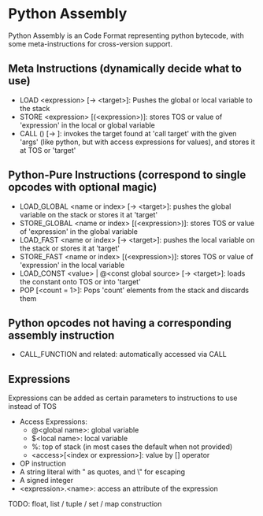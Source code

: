 
# Python Assembly

Python Assembly is an Code Format representing python bytecode, with some meta-instructions
for cross-version support.

## Meta Instructions (dynamically decide what to use)

* LOAD \<expression> [-> \<target>]: Pushes the global or local variable to the stack
* STORE \<expression> [(\<expression>)]: stores TOS or value of 'expression' in the local or global variable
* CALL <call target> (<args>) [-> <target>]: invokes the target found at 'call target' with the given 'args' (like python, but with access expressions for values), and stores it at TOS or 'target'

## Python-Pure Instructions (correspond to single opcodes with optional magic)

* LOAD_GLOBAL \<name or index> [-> \<target>]: pushes the global variable on the stack or stores it at 'target'
* STORE_GLOBAL \<name or index> [(\<expression>)]: stores TOS or value of 'expression' in the global variable
* LOAD_FAST \<name or index> [-> \<target>]: pushes the local variable on the stack or stores it at 'target'
* STORE_FAST \<name or index> [(\<expression>)]: stores TOS or value of 'expression' in the local variable
* LOAD_CONST \<value> | @\<const global source> [-> \<target>]: loads the constant onto TOS or into 'target'
* POP [<count = 1>]: Pops 'count' elements from the stack and discards them

## Python opcodes not having a corresponding assembly instruction

* CALL_FUNCTION and related: automatically accessed via CALL

## Expressions

Expressions can be added as certain parameters to instructions to use instead of TOS

- Access Expressions:
  - @\<global name>: global variable
  - $\<local name>: local variable
  - %: top of stack (in most cases the default when not provided)
  - \<access>[\<index or expression>]: value by [] operator
- OP instruction
- A string literal with " as quotes, and \\" for escaping
- A signed integer
- \<expression>.\<name>: access an attribute of the expression

TODO: float, list / tuple / set / map construction
